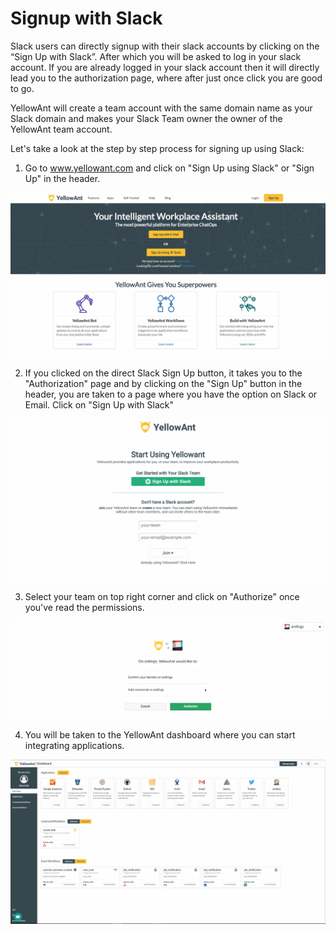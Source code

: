 # Signup with Slack

Slack users can directly signup with their slack accounts by clicking on the “Sign Up with Slack”. After which you will be asked to log in your slack account. If you are already logged in your slack account then it will directly lead you to the authorization page, where after just once click you are good to go.

YellowAnt will create a team account with the same domain name as your Slack domain and makes your Slack Team owner the owner of the YellowAnt team account.

Let's take a look at the step by step process for signing up using Slack:

1. Go to www.yellowant.com and click on "Sign Up using Slack" or "Sign Up" in the header.  

![](../.gitbook/assets/image%20%2828%29.png)



2. If you clicked on the direct Slack Sign Up button, it takes you to the "Authorization" page and by clicking on the "Sign Up" button in the header, you are taken to a page where you have the option on Slack or Email. Click on "Sign Up with Slack"

![](../.gitbook/assets/image%20%28184%29.png)

3. Select your team on top right corner and click on "Authorize" once you've read the permissions.

![](../.gitbook/assets/image%20%28261%29.png)

4. You will be taken to the YellowAnt dashboard where you can start integrating applications.

![](../.gitbook/assets/image%20%28299%29.png)



